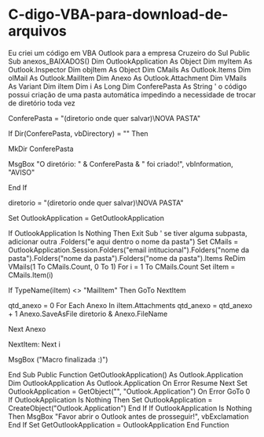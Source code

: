 # C-digo-VBA-para-download-de-arquivos
Eu criei um código em VBA Outlook para a empresa Cruzeiro do Sul
Public Sub anexos_BAIXADOS()
Dim OutlookApplication As Object
Dim myItem As Outlook.Inspector
Dim objItem As Object
Dim CMails As Outlook.Items
Dim olMail As Outlook.MailItem
Dim Anexo As Outlook.Attachment
Dim VMails As Variant
Dim iItem
Dim i As Long
Dim ConferePasta As String
 ' o código possui criação de uma pasta automática impedindo a necessidade de trocar de diretório toda vez
 
ConferePasta = "(diretorio onde quer salvar)\NOVA PASTA"
 
If Dir(ConferePasta, vbDirectory) = "" Then
 
MkDir ConferePasta
 
MsgBox "O diretório: " & ConferePasta & " foi criado!", vbInformation, "AVISO"
 
End If

diretorio = "(diretorio onde quer salvar)\NOVA PASTA\"

Set OutlookApplication = GetOutlookApplication

If OutlookApplication Is Nothing Then Exit Sub
' se tiver alguma subpasta, adicionar outra .Folders("e aqui dentro o nome da pasta")
Set CMails = OutlookApplication.Session.Folders("email intitucional").Folders("nome da pasta").Folders("nome da pasta").Folders("nome da pasta").Items
ReDim VMails(1 To CMails.Count, 0 To 1)
For i = 1 To CMails.Count
Set iItem = CMails.Item(i)

If TypeName(iItem) <> "MailItem" Then GoTo NextItem

qtd_anexo = 0
For Each Anexo In iItem.Attachments
qtd_anexo = qtd_anexo + 1
Anexo.SaveAsFile diretorio & Anexo.FileName

Next Anexo

NextItem:
Next i

MsgBox ("Macro finalizada :)")

End Sub
Public Function GetOutlookApplication() As Outlook.Application
Dim OutlookApplication As Outlook.Application
On Error Resume Next
Set OutlookApplication = GetObject("", "Outlook.Application")
On Error GoTo 0
If OutlookApplication Is Nothing Then
Set OutlookApplication = CreateObject("Outlook.Application")
End If
If OutlookApplication Is Nothing Then
MsgBox "Favor abrir o Outlook antes de prosseguir!", vbExclamation
End If
Set GetOutlookApplication = OutlookApplication
End Function
